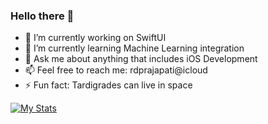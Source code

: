 ### Hello there 👋

- 🔭 I’m currently working on SwiftUI
- 🌱 I’m currently learning Machine Learning integration
- 💬 Ask me about anything that includes iOS Development
- 📫 Feel free to reach me: rdprajapati@icloud
- ⚡ Fun fact: Tardigrades can live in space

[![My Stats](https://awesome-github-stats.azurewebsites.net/user-stats/schwiftzer?cardType=level&theme=blue-green&Ring=DDA30C)](https://git.io/awesome-stats-card)

